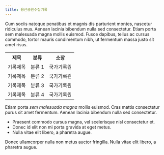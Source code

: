```yaml
---
title: 용산공원수집기록
---
```


Cum sociis natoque penatibus et magnis dis parturient montes, nascetur ridiculus mus. Aenean lacinia bibendum nulla sed consectetur. Etiam porta sem malesuada magna mollis euismod. Fusce dapibus, tellus ac cursus commodo, tortor mauris condimentum nibh, ut fermentum massa justo sit amet risus.

<table class="table table-striped">
  <tr>
    <th>제목</th>
    <th>분류</th>
    <th>소장</th>
  </tr>
  <tr>
    <td>기록제목</td>
    <td>분류 1</td>
    <td>국가기록원</td>
  </tr>
  <tr>
    <td>기록제목</td>
    <td>분류 2</td>
    <td>국가기록원</td>
  </tr>
  <tr>
    <td>기록제목</td>
    <td>분류 3</td>
    <td>국가기록원</td>
  </tr>
  <tr>
    <td>기록제목</td>
    <td>분류 4</td>
    <td>국가기록원</td>
  </tr>
</table>


<p>Etiam porta <em>sem malesuada magna</em> mollis euismod. Cras mattis consectetur purus sit amet fermentum. Aenean lacinia bibendum nulla sed consectetur.</p>
<ul>
  <li>Praesent commodo cursus magna, vel scelerisque nisl consectetur et.</li>
  <li>Donec id elit non mi porta gravida at eget metus.</li>
  <li>Nulla vitae elit libero, a pharetra augue.</li>
</ul>
<p>Donec ullamcorper nulla non metus auctor fringilla. Nulla vitae elit libero, a pharetra augue.</p>
